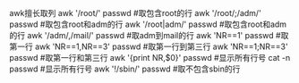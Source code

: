awk擅长取列
awk '/root/' passwd #取包含root的行
awk '/root/;/adm/' passwd #取包含root和adm的行
awk '/root|adm/' passwd #取包含root和adm的行
awk '/adm/,/mail/' passwd #取adm到mail的行
awk 'NR==1' passwd #取第一行
awk 'NR==1,NR==3' passwd #取第一行到第三行
awk 'NR==1;NR==3' passwd #取第一行和第三行
awk '{print NR,$0}' passwd #显示所有行号
cat -n passwd #显示所有行号
awk '!/sbin/' passwd #取不包含sbin的行
